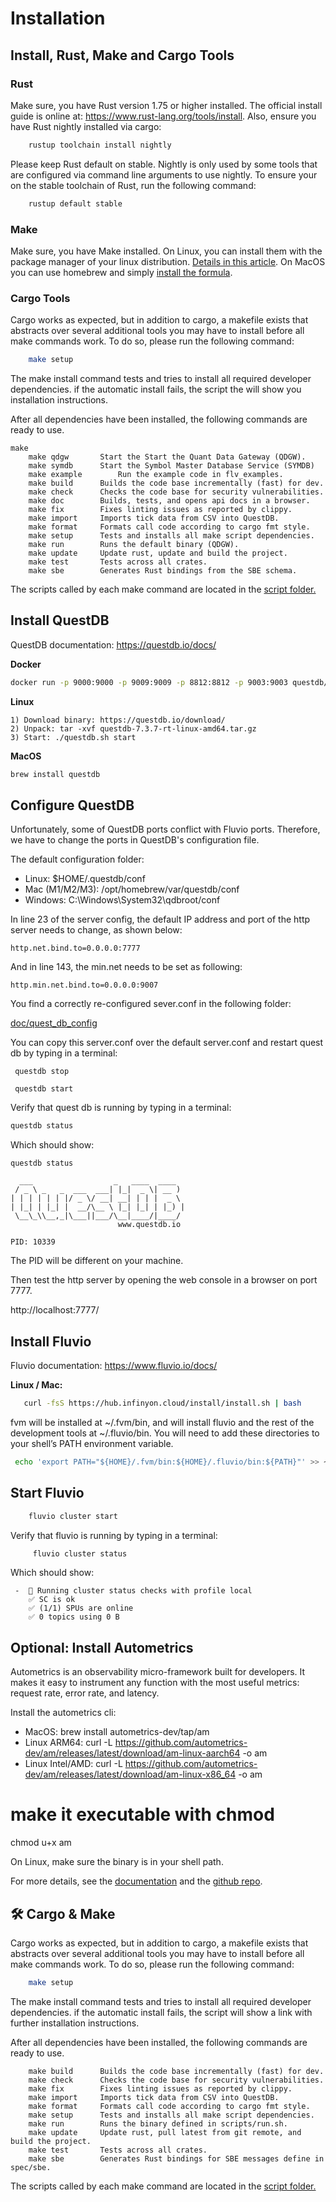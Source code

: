 # Installation


## Install, Rust, Make and Cargo Tools 

### Rust

Make sure, you have Rust version 1.75 or higher installed. The official install 
guide is online at: https://www.rust-lang.org/tools/install. Also, ensure you have Rust nightly installed via cargo:

```bash 
    rustup toolchain install nightly
```
 Please keep Rust default on stable. Nightly is only used by some tools
that are configured via command line arguments to use nightly. To ensure your on the stable toolchain of Rust, run the following command:

```bash 
    rustup default stable
```

### Make

Make sure, you have Make installed. On Linux, you can install them with the package manager of your linux distribution. [Details in this article](https://ioflood.com/blog/install-make-command-linux/#:~:text=In%20most%20Linux%20distributions%2C%20the,command%20sudo%20yum%20install%20make%20.).  On MacOS you can use homebrew and simply [install the formula](https://formulae.brew.sh/formula/make).

### Cargo Tools

Cargo works as expected, but in addition to cargo, a makefile exists
that abstracts over several additional tools you may have to install
before all make commands work. To do so, please run the following command:

```bash 
    make setup
```

The make install command tests and tries to install all required developer dependencies.
if the automatic install fails, the script the  will show you installation instructions.

After all dependencies have been installed, the following commands are ready to use.

```
make
    make qdgw   	Start the Start the Quant Data Gateway (QDGW).
    make symdb   	Start the Symbol Master Database Service (SYMDB)
    make example     	Run the example code in flv_examples.
    make build   	Builds the code base incrementally (fast) for dev.
    make check   	Checks the code base for security vulnerabilities.
    make doc   		Builds, tests, and opens api docs in a browser.
    make fix   		Fixes linting issues as reported by clippy.
    make import   	Imports tick data from CSV into QuestDB.
    make format   	Formats call code according to cargo fmt style.
    make setup   	Tests and installs all make script dependencies.
    make run   		Runs the default binary (QDGW).
    make update   	Update rust, update and build the project.
    make test   	Tests across all crates.
    make sbe   		Generates Rust bindings from the SBE schema. 
```

The scripts called by each make command are located in the [script folder.](../scripts)


## Install QuestDB

QuestDB documentation: https://questdb.io/docs/

**Docker**

```bash 
docker run -p 9000:9000 -p 9009:9009 -p 8812:8812 -p 9003:9003 questdb/questdb:7.3.7
```

**Linux**

``` 
1) Download binary: https://questdb.io/download/
2) Unpack: tar -xvf questdb-7.3.7-rt-linux-amd64.tar.gz
3) Start: ./questdb.sh start
```

**MacOS**

```bash 
brew install questdb
```

## Configure QuestDB

Unfortunately, some of QuestDB ports conflict with Fluvio ports.
Therefore, we have to change the ports in QuestDB's configuration file.

The default configuration folder:
* Linux: $HOME/.questdb/conf
* Mac (M1/M2/M3): /opt/homebrew/var/questdb/conf
* Windows: C:\Windows\System32\qdbroot/conf

In line 23 of the server config, the default IP address and port of the
http server needs to change, as shown below:

``` 
http.net.bind.to=0.0.0.0:7777
```

And in line 143, the min.net needs to be set as following:

``` 
http.min.net.bind.to=0.0.0.0:9007
```

You find a correctly re-configured sever.conf in the following folder:

[doc/quest_db_config](quest_db_config)


You can copy this server.conf over the default server.conf and restart quest db
by typing in a terminal: 

``` 
 questdb stop
 
 questdb start
```

Verify that quest db is running by typing in a terminal:

```bash
questdb status
```

Which should show:

```
questdb status

  ___                  _   ____  ____
 / _ \ _   _  ___  ___| |_|  _ \| __ )
| | | | | | |/ _ \/ __| __| | | |  _ \
| |_| | |_| |  __/\__ \ |_| |_| | |_) |
 \__\_\\__,_|\___||___/\__|____/|____/
                        www.questdb.io

PID: 10339
```

The PID will be different on your machine.

Then test the http server by opening the web console in a browser on  port 7777.

http://localhost:7777/


## Install Fluvio

Fluvio documentation: https://www.fluvio.io/docs/

**Linux / Mac:** 

```bash 
   curl -fsS https://hub.infinyon.cloud/install/install.sh | bash
```

fvm will be installed at ~/.fvm/bin, and will install fluvio and the rest of the development tools at ~/.fluvio/bin. You will need to add these directories to your shell’s PATH environment variable.

```bash 
 echo 'export PATH="${HOME}/.fvm/bin:${HOME}/.fluvio/bin:${PATH}"' >> ~/.bashrc
```

## Start Fluvio


```bash 
    fluvio cluster start
```

Verify that fluvio is running by typing in a terminal:

```bash
     fluvio cluster status
```

Which should show:

```    
 -  📝 Running cluster status checks with profile local
    ✅ SC is ok
    ✅ (1/1) SPUs are online
    ✅ 0 topics using 0 B
```

## Optional: Install Autometrics

Autometrics is an observability micro-framework built for developers.
It makes it easy to instrument any function with the most useful metrics: request rate, error rate, and latency.

Install the autometrics cli:

* MacOS: brew install autometrics-dev/tap/am
* Linux ARM64: curl -L https://github.com/autometrics-dev/am/releases/latest/download/am-linux-aarch64 -o am
* Linux Intel/AMD: curl -L https://github.com/autometrics-dev/am/releases/latest/download/am-linux-x86_64 -o am

# make it executable with chmod
chmod u+x am

On Linux, make sure the binary is in your shell path.

For more details, see the [documentation](https://docs.autometrics.dev/local-development#getting-started-with-am)
and the [github repo](https://github.com/autometrics-dev/autometrics-rs).

## 🛠️ Cargo & Make

Cargo works as expected, but in addition to cargo, a makefile exists
that abstracts over several additional tools you may have to install
before all make commands work. To do so, please run the following command:

```bash 
    make setup
```

The make install command tests and tries to install all required developer dependencies.
if the automatic install fails, the script will show a link with further installation instructions.

After all dependencies have been installed, the following commands are ready to use.

```
    make build   	Builds the code base incrementally (fast) for dev.
    make check   	Checks the code base for security vulnerabilities.
    make fix   		Fixes linting issues as reported by clippy.
    make import   	Imports tick data from CSV into QuestDB.
    make format   	Formats call code according to cargo fmt style.
    make setup   	Tests and installs all make script dependencies.
    make run   		Runs the binary defined in scripts/run.sh.
    make update   	Update rust, pull latest from git remote, and build the project.
    make test   	Tests across all crates.
    make sbe   		Generates Rust bindings for SBE messages define in spec/sbe.
```

The scripts called by each make command are located in the [script folder.](../scripts)
